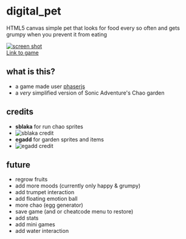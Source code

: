 # digital_pet
HTML5 canvas simple pet that looks for food every so often and gets grumpy when you prevent it from eating

[![screen shot](https://rawgit.com/Wambosa/digital_pet/master/assets/credits/ss.png)](http://shondiaz.com/demo/pet/)  
[Link to game](http://shondiaz.com/demo/pet/)

## what is this?
- a game made user [phaserjs](http://phaser.io/)
- a _very_ simplified version of Sonic Adventure's Chao garden

## credits
- **sblaka** for run chao sprites
- ![sblaka credit](https://rawgit.com/Wambosa/digital_pet/master/assets/credits/sblaka.png)
- **egadd** for garden sprites and items
- ![egadd credit](https://rawgit.com/Wambosa/digital_pet/master/assets/credits/egadd.png)

## future
- regrow fruits
- add more moods (currently only happy & grumpy)
- add trumpet interaction
- add floating emotion ball
- more chao (egg generator)
- save game (and or cheatcode menu to restore)
- add stats
- add mini games
- add water interaction